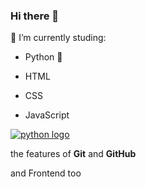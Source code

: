 ### Hi there 👋
🧩 I’m currently studing: 

- Python :snake:

- HTML

- CSS

- JavaScript


[![python logo](https://www.python.org/static/img/python-logo.png "python logo")](https://www.python.org/ "python logo")
 
the features of **Git** and **GitHub** 
 
and Frontend too


<!--
**dam450/dam450** is a ✨ _special_ ✨ repository because its `README.md` (this file) appears on your GitHub profile.

Here are some ideas to get you started:

- 🔭 I’m currently working on ...
- 🌱 I’m currently learning ...
- 👯 I’m looking to collaborate on ...
- 🤔 I’m looking for help with ...
- 💬 Ask me about ...
- 📫 How to reach me: ...
- 😄 Pronouns: ...
- ⚡ Fun fact: ...

pandao.github.io/editor.md/en.html
-->
